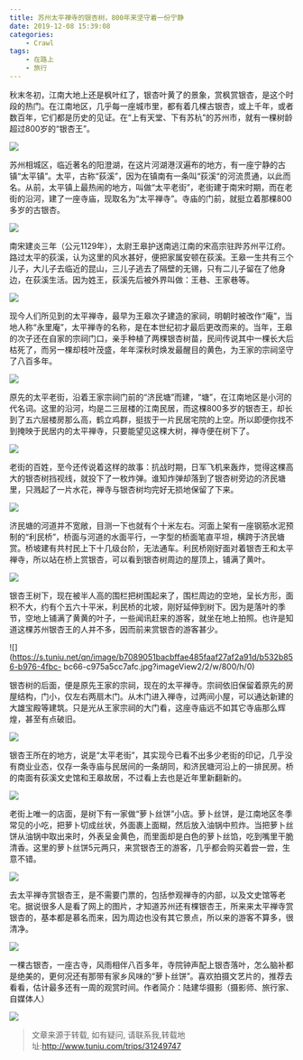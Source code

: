 ```yaml
---
title: 苏州太平禅寺的银杏树，800年来坚守着一份宁静
date: 2019-12-08 15:39:08
categories:
	- Crawl
tags:
	- 在路上
	- 旅行
---
```

秋末冬初，江南大地上还是枫叶红了，银杏叶黄了的景象，赏枫赏银杏，是这个时段的热门。在江南地区，几乎每一座城市里，都有着几棵古银杏，或上千年，或者数百年，它们都是历史的见证。在“上有天堂、下有苏杭”的苏州市，就有一棵树龄超过800岁的“银杏王”。

![](https://s.tuniu.net/qn/image/b7089051bacbffae485faaf27af2a91d/3f4af6b4-c037-4be7-a596-6b44d10834d5.jpg?imageView2/2/w/800/h/0)

苏州相城区，临近著名的阳澄湖，在这片河湖港汊遍布的地方，有一座宁静的古镇“太平镇”。太平，古称“荻溪”，因为在镇南有一条叫“荻溪“的河流贯通，以此而名。从前，太平镇上最热闹的地方，叫做“太平老街”，老街建于南宋时期，而在老街的沿河，建了一座寺庙，现取名为“太平禅寺”。寺庙的门前，就挺立着那棵800多岁的古银杏。

![](https://s.tuniu.net/qn/image/b7089051bacbffae485faaf27af2a91d/e353a909-9e0b-45e7-af08-fc8f1842879c.jpg?imageView2/2/w/800/h/0)

南宋建炎三年（公元1129年），太尉王皋护送南逃江南的宋高宗驻跸苏州平江府。路过太平的荻溪，认为这里的风水甚好，便把家属安顿在荻溪。王皋一生共有三个儿子，大儿子去临近的昆山，三儿子逃去了隔壁的无锡，只有二儿子留在了他身边，在荻溪生活。因为姓王，荻溪先后被外界叫做：王巷、王家巷等。

![](https://s.tuniu.net/qn/image/b7089051bacbffae485faaf27af2a91d/a4fa206c-9050-4898-9518-01bfe8673cb2.jpg?imageView2/2/w/800/h/0)

现今人们所见到的太平禅寺，最早为王皋次子建造的家祠，明朝时被改作“庵”，当地人称“永里庵”，太平禅寺的名称，是在本世纪初才最后更改而来的。当年，王皋的次子还在自家的宗祠门口，亲手种植了两棵银杏树苗，民间传说其中一棵长大后枯死了，而另一棵却枝叶茂盛，年年深秋时焕发最醒目的黄色，为王家的宗祠坚守了八百多年。

![](https://s.tuniu.net/qn/image/b7089051bacbffae485faaf27af2a91d/b0e54059-1c90-4d4c-aac0-01016a6c056b.jpg?imageView2/2/w/800/h/0)

原先的太平老街，沿着王家宗祠门前的“济民塘”而建，“塘”，在江南地区是小河的代名词。这里的沿河，均是二三层楼的江南民居，而这棵800多岁的银杏王，却长到了五六层楼房那么高，鹤立鸡群，挺拔于一片民居宅院的上空。所以即便你找不到掩映于民居内的太平禅寺，只要能望见这棵大树，禅寺便在树下了。

![](https://s.tuniu.net/qn/image/b7089051bacbffae485faaf27af2a91d/1e9bdb47-29d9-4d0c-af96-692f369291ac.jpg?imageView2/2/w/800/h/0)

老街的百姓，至今还传说着这样的故事：抗战时期，日军飞机来轰炸，觉得这棵高大的银杏树挡视线，就投下了一枚炸弹。谁知炸弹却落到了银杏树旁边的济民塘里，只溅起了一片水花，禅寺与银杏树均完好无损地保留了下来。

![](https://s.tuniu.net/qn/image/b7089051bacbffae485faaf27af2a91d/1ad3b5f7-e9b3-4517-e412-ef59bde63322.jpg?imageView2/2/w/800/h/0)

济民塘的河道并不宽敞，目测一下也就有个十米左右。河面上架有一座钢筋水泥预制的“利民桥”，桥面与河道的水面平行，一字型的桥面笔直平坦，横跨于济民塘赏。桥坡建有共村民上下十几级台阶，无法通车。利民桥刚好面对着银杏王和太平禅寺，所以站在桥上赏银杏，可以看到银杏树周边的屋顶上，铺满了黄叶。

![](https://s.tuniu.net/qn/image/b7089051bacbffae485faaf27af2a91d/c8b87b06-7ca2-4e05-cbd7-e6e230ec81b3.jpg?imageView2/2/w/800/h/0)

银杏王树下，现在被半人高的围栏把树围起来了，围栏周边的空地，呈长方形，面积不大，约有个五六十平米，利民桥的北坡，刚好延伸到树下。因为是落叶的季节，空地上铺满了黄黄的叶子，一些闻讯赶来的游客，就坐在地上拍照。也许是知道这棵苏州银杏王的人并不多，因而前来赏银杏的游客甚少。

![](https://s.tuniu.net/qn/image/b7089051bacbffae485faaf27af2a91d/b532b856-b976-4fbc-
bc66-c975a5cc7afc.jpg?imageView2/2/w/800/h/0)

银杏树的后面，便是原先王家的宗祠，现在的太平禅寺。宗祠依旧保留着原先的房屋结构，门小，仅左右两扇木门。从木门进入禅寺，过两间小屋，可以通达新建的大雄宝殿等建筑。只是光从王家宗祠的大门看，这座寺庙远不如其它寺庙那么辉煌，甚至有点破旧。

![](https://s.tuniu.net/qn/image/b7089051bacbffae485faaf27af2a91d/b9556957-69c2-47c6-b2b7-b44ca119ba11.jpg?imageView2/2/w/800/h/0)

银杏王所在的地方，说是“太平老街”，其实现今已看不出多少老街的印记，几乎没有商业业态，仅存一条寺庙与民居间的一条胡同，和济民塘河沿上的一排民房。桥的南面有荻溪文史馆和王皋故居，不过看上去也是近年里新翻新的。

![](https://s.tuniu.net/qn/image/b7089051bacbffae485faaf27af2a91d/05d752e0-549a-4f91-8b96-58dae8e46d9c.jpg?imageView2/2/w/800/h/0)

老街上唯一的店面，是树下有一家做“萝卜丝饼”小店。萝卜丝饼，是江南地区冬季常见的小吃，把萝卜切成丝状，外面裹上面糊，然后放入油锅中煎炸。当把萝卜丝饼从油锅中取出来时，外表呈金黄色，而里面却是白色的萝卜丝馅，吃到嘴里干脆清香。这里的萝卜丝饼5元两只，来赏银杏王的游客，几乎都会购买着尝一尝，生意不错。

![](https://s.tuniu.net/qn/image/b7089051bacbffae485faaf27af2a91d/2f1703a5-fca6-478a-dd1f-9e3d1393fdfd.jpg?imageView2/2/w/800/h/0)

去太平禅寺赏银杏王，是不需要门票的，包括参观禅寺的内部，以及文史馆等老宅。据说很多人是看了网上的图片，才知道苏州还有棵银杏王，所来来太平禅寺赏银杏的，基本都是慕名而来，因为周边也没有其它景点，所以来的游客不算多，很清净。

![](https://s.tuniu.net/qn/image/b7089051bacbffae485faaf27af2a91d/ed049162-3c32-40b6-caa3-c75db9acb2ec.jpg?imageView2/2/w/800/h/0)

一棵古银杏，一座古寺，风雨相伴八百多年，寺院钟声配上银杏落叶，怎么脑补都是绝美的，更何况还有那带有家乡风味的“萝卜丝饼”。喜欢拍摄文艺片的，推荐去看看，估计最多还有一周的观赏时间。作者简介：陆建华摄影（摄影师、旅行家、自媒体人）

![](https://s.tuniu.net/qn/image/b7089051bacbffae485faaf27af2a91d/919d5c04-227a-4b33-f225-ace581093608.jpg?imageView2/2/w/800/h/0)


> 文章来源于转载, 如有疑问, 请联系我,转载地址:http://www.tuniu.com/trips/31249747 